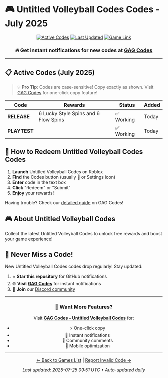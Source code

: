 # 🎮 Untitled Volleyball Codes Codes - July 2025

<div align="center">

[![Active Codes](https://img.shields.io/badge/Active%20Codes-2-brightgreen)](https://gagcodes.com/roblox/untitled-volleyball)
[![Last Updated](https://img.shields.io/badge/Last%20Updated-Today-orange)](https://gagcodes.com/roblox/untitled-volleyball)
[![Game Link](https://img.shields.io/badge/Play-Untitled%20Volleyball%20Codes-red)](https://www.roblox.com/games/)

### 🔥 **Get instant notifications for new codes at [GAG Codes](https://gagcodes.com/roblox/untitled-volleyball)**

</div>

---

## 📋 Active Codes (July 2025)

> 💡 **Pro Tip**: Codes are case-sensitive! Copy exactly as shown. Visit [GAG Codes](https://gagcodes.com/roblox/untitled-volleyball) for one-click copy feature!

| Code | Rewards | Status | Added |
|------|---------|--------|-------|
| **RELEASE** | 6 Lucky Style Spins and 6 Flow Spins | ✅ Working | Today |
| **PLAYTEST** |  | ✅ Working | Today |


## 📖 How to Redeem Untitled Volleyball Codes Codes

1. **Launch** Untitled Volleyball Codes on Roblox
2. **Find** the Codes button (usually 🎁 or Settings icon)
3. **Enter** code in the text box
4. **Click** "Redeem" or "Submit"
5. **Enjoy** your rewards!

Having trouble? Check our [detailed guide](https://gagcodes.com/roblox/untitled-volleyball#how-to-redeem) on GAG Codes!

## 🎮 About Untitled Volleyball Codes

Collect the latest Untitled Volleyball Codes to unlock free rewards and boost your game experience!

## 🔔 Never Miss a Code!

New Untitled Volleyball Codes codes drop regularly! Stay updated:

1. ⭐ **Star this repository** for GitHub notifications
2. 🌐 **Visit [GAG Codes](https://gagcodes.com/roblox/untitled-volleyball)** for instant notifications
3. 💬 **Join** our [Discord community](https://gagcodes.com/discord)

---

<div align="center">

### 🚀 Want More Features?

Visit [**GAG Codes - Untitled Volleyball Codes**](https://gagcodes.com/roblox/untitled-volleyball) for:
- ⚡ One-click copy
- 🔔 Instant notifications  
- 💬 Community comments
- 📱 Mobile optimization

---

[← Back to Games List](README.md) | [Report Invalid Code →](https://github.com/yourusername/roblox-codes-directory/issues)

*Last updated: 2025-07-25 09:51 UTC • Auto-updated daily*

</div>